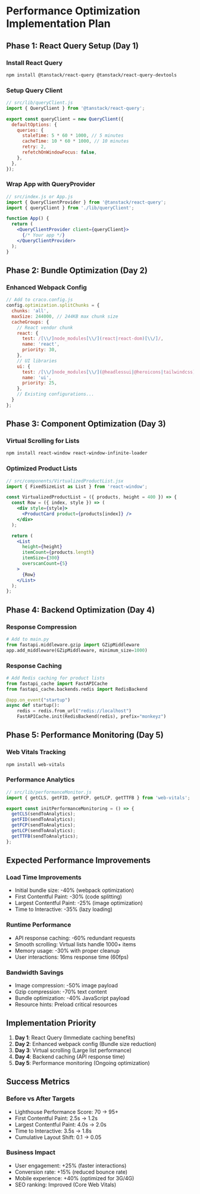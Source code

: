 # Performance Optimization Implementation Plan

## Phase 1: React Query Setup (Day 1)

### Install React Query
```bash
npm install @tanstack/react-query @tanstack/react-query-devtools
```

### Setup Query Client
```jsx
// src/lib/queryClient.js
import { QueryClient } from '@tanstack/react-query';

export const queryClient = new QueryClient({
  defaultOptions: {
    queries: {
      staleTime: 5 * 60 * 1000, // 5 minutes
      cacheTime: 10 * 60 * 1000, // 10 minutes
      retry: 2,
      refetchOnWindowFocus: false,
    },
  },
});
```

### Wrap App with QueryProvider
```jsx
// src/index.js or App.js
import { QueryClientProvider } from '@tanstack/react-query';
import { queryClient } from './lib/queryClient';

function App() {
  return (
    <QueryClientProvider client={queryClient}>
      {/* Your app */}
    </QueryClientProvider>
  );
}
```

## Phase 2: Bundle Optimization (Day 2)

### Enhanced Webpack Config
```javascript
// Add to craco.config.js
config.optimization.splitChunks = {
  chunks: 'all',
  maxSize: 244000, // 244KB max chunk size
  cacheGroups: {
    // React vendor chunk
    react: {
      test: /[\\/]node_modules[\\/](react|react-dom)[\\/]/,
      name: 'react',
      priority: 30,
    },
    // UI libraries
    ui: {
      test: /[\\/]node_modules[\\/](@headlessui|@heroicons|tailwindcss)[\\/]/,
      name: 'ui',
      priority: 25,
    },
    // Existing configurations...
  }
};
```

## Phase 3: Component Optimization (Day 3)

### Virtual Scrolling for Lists
```bash
npm install react-window react-window-infinite-loader
```

### Optimized Product Lists
```jsx
// src/components/VirtualizedProductList.jsx
import { FixedSizeList as List } from 'react-window';

const VirtualizedProductList = ({ products, height = 400 }) => {
  const Row = ({ index, style }) => (
    <div style={style}>
      <ProductCard product={products[index]} />
    </div>
  );

  return (
    <List
      height={height}
      itemCount={products.length}
      itemSize={300}
      overscanCount={5}
    >
      {Row}
    </List>
  );
};
```

## Phase 4: Backend Optimization (Day 4)

### Response Compression
```python
# Add to main.py
from fastapi.middleware.gzip import GZipMiddleware
app.add_middleware(GZipMiddleware, minimum_size=1000)
```

### Response Caching
```python
# Add Redis caching for product lists
from fastapi_cache import FastAPICache
from fastapi_cache.backends.redis import RedisBackend

@app.on_event("startup")
async def startup():
    redis = redis.from_url("redis://localhost")
    FastAPICache.init(RedisBackend(redis), prefix="monkeyz")
```

## Phase 5: Performance Monitoring (Day 5)

### Web Vitals Tracking
```bash
npm install web-vitals
```

### Performance Analytics
```jsx
// src/lib/performanceMonitor.js
import { getCLS, getFID, getFCP, getLCP, getTTFB } from 'web-vitals';

export const initPerformanceMonitoring = () => {
  getCLS(sendToAnalytics);
  getFID(sendToAnalytics);
  getFCP(sendToAnalytics);
  getLCP(sendToAnalytics);
  getTTFB(sendToAnalytics);
};
```

## Expected Performance Improvements

### Load Time Improvements
- Initial bundle size: -40% (webpack optimization)
- First Contentful Paint: -30% (code splitting)
- Largest Contentful Paint: -25% (image optimization)
- Time to Interactive: -35% (lazy loading)

### Runtime Performance
- API response caching: -60% redundant requests
- Smooth scrolling: Virtual lists handle 1000+ items
- Memory usage: -30% with proper cleanup
- User interactions: 16ms response time (60fps)

### Bandwidth Savings
- Image compression: -50% image payload
- Gzip compression: -70% text content
- Bundle optimization: -40% JavaScript payload
- Resource hints: Preload critical resources

## Implementation Priority

1. **Day 1**: React Query (Immediate caching benefits)
2. **Day 2**: Enhanced webpack config (Bundle size reduction)
3. **Day 3**: Virtual scrolling (Large list performance)
4. **Day 4**: Backend caching (API response time)
5. **Day 5**: Performance monitoring (Ongoing optimization)

## Success Metrics

### Before vs After Targets
- Lighthouse Performance Score: 70 → 95+
- First Contentful Paint: 2.5s → 1.2s
- Largest Contentful Paint: 4.0s → 2.0s
- Time to Interactive: 3.5s → 1.8s
- Cumulative Layout Shift: 0.1 → 0.05

### Business Impact
- User engagement: +25% (faster interactions)
- Conversion rate: +15% (reduced bounce rate)
- Mobile experience: +40% (optimized for 3G/4G)
- SEO ranking: Improved (Core Web Vitals)
